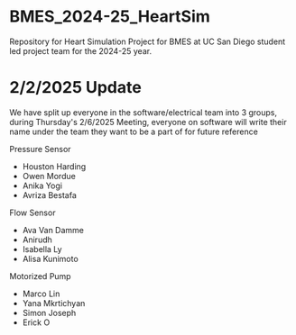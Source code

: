 # BMES_2024-25_HeartSim
Repository for Heart Simulation Project for BMES at UC San Diego student led project team for the 2024-25 year. 

# 2/2/2025 Update 
We have split up everyone in the software/electrical team into 3 groups, during Thursday's 2/6/2025 Meeting, everyone on software will write their name under the team they want to be a part of for future reference

Pressure Sensor
- Houston Harding
- Owen Mordue
- Anika Yogi
- Avriza Bestafa

Flow Sensor 
- Ava Van Damme
- Anirudh
- Isabella Ly
- Alisa Kunimoto

Motorized Pump
- Marco Lin
- Yana Mkrtichyan
- Simon Joseph
- Erick O
